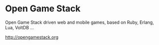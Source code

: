 Open Game Stack
=============

Open Game Stack driven web and mobile games, based on Ruby, Erlang, Lua, VoltDB ... 

http://opengamestack.org
